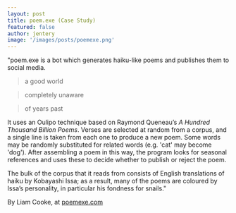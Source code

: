 ```yaml
---
layout: post
title: poem.exe (Case Study)  
featured: false
author: jentery
image: '/images/posts/poemexe.png'
---
```


"poem.exe is a bot which generates haiku-like poems and publishes them to social media.

> a good world

> completely unaware

> of years past

It uses an Oulipo technique based on Raymond Queneau’s *A Hundred Thousand Billion Poems*. Verses are selected at random from a corpus, and a single line is taken from each one to produce a new poem. Some words may be randomly substituted for related words (e.g. 'cat' may become 'dog'). After assembling a poem in this way, the program looks for seasonal references and uses these to decide whether to publish or reject the poem.

The bulk of the corpus that it reads from consists of English translations of haiku by Kobayashi Issa; as a result, many of the poems are coloured by Issa’s personality, in particular his fondness for snails."

By Liam Cooke, at [poemexe.com](https://poemexe.com/)
